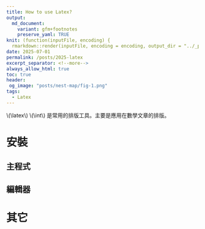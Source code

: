 ```yaml
---
title: How to use Latex?
output:
  md_document:
    variant: gfm+footnotes
    preserve_yaml: TRUE
knit: (function(inputFile, encoding) {
  rmarkdown::render(inputFile, encoding = encoding, output_dir = "../_posts") })
date: 2025-07-01
permalink: /posts/2025-latex
excerpt_separator: <!--more-->
always_allow_html: true
toc: true
header:
 og_image: "posts/nest-map/fig-1.png"
tags:
  - Latex
---
```


\\(\latex\\) \\(\int\\) 是常用的排版工具。主要是應用在數學文章的排版。

<!--more-->

# 安裝

## 主程式

## 編輯器

# 其它
